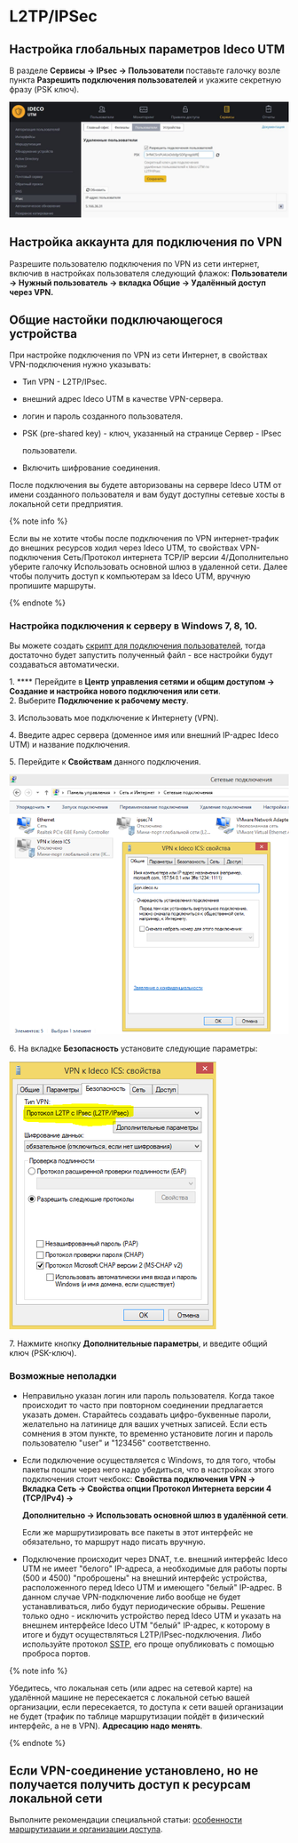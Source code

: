 # L2TP/IPSec

## Настройка глобальных параметров Ideco UTM

В разделе **Сервисы -> IPsec -> Пользователи** поставьте галочку возле пункта **Разрешить подключения пользователей** и укажите секретную фразу (PSK ключ).

![](../../../../attachments/2261077/11436123.jpg)

## Настройка аккаунта для подключения по VPN

Разрешите пользователю подключения по VPN из сети интернет, включив в настройках пользователя следующий флажок: **Пользователи -> Нужный пользователь -> вкладка Общие -> Удалённый доступ через VPN.**

## Общие настойки подключающегося устройства

При настройке подключения по VPN из сети Интернет, в свойствах VPN-подключения нужно указывать:

* Тип VPN - L2TP/IPsec.
* внешний адрес Ideco UTM в качестве VPN-сервера.
* логин и пароль созданного пользователя.
*   PSK (pre-shared key) - ключ, указанный на странице Сервер - IPsec

    пользователи.
* Включить шифрование соединения.

После подключения вы будете авторизованы на сервере Ideco UTM от имени созданного пользователя и вам будут доступны сетевые хосты в локальной сети предприятия.

{% note info %}

Если вы не хотите чтобы после подключения по VPN интернет-трафик до внешних ресурсов ходил через Ideco UTM, то свойствах VPN-подключения Сеть/Протокол интернета TCP/IP версии 4/Дополнительно уберите галочку Использовать основной шлюз в удаленной сети. Далее чтобы получить доступ к компьютерам за Ideco UTM, вручную пропишите маршруты.

{% endnote %}

### Настройка подключения к серверу в Windows 7, 8, 10.

Вы можете создать [скрипт для подключения пользователей](skript_avtomaticheskogo_sozdaniya_polzovatelskikh_podklyuchenii_po_l2tp_ipsec.md), тогда достаточно будет запустить полученный файл - все настройки будут создаваться автоматически.

1\. **** Перейдите в **Центр управления сетями и общим доступом -> Создание и настройка нового подключения или сети**.\
2\. Выберите **Подключение к рабочему месту**.

3\. Использовать мое подключение к Интернету (VPN). &#x20;

4\. Введите адрес сервера (доменное имя или внешний IP-адрес Ideco UTM) и название подключения. &#x20;

5\. Перейдите к **Свойствам** данного подключения. &#x20;

![](../../../../../_images/vpn5.png)

6\. На вкладке **Безопасность** установите следующие параметры: &#x20;

![](../../../../../_images/2424872.png)

7\. Нажмите кнопку **Дополнительные параметры**, и введите общий ключ (PSK-ключ). &#x20;

### Возможные неполадки

* Неправильно указан логин или пароль пользователя. Когда такое происходит то часто при повторном соединении предлагается указать домен. Старайтесь создавать цифро-буквенные пароли, желательно на латинице для ваших учетных записей. Если есть сомнения в этом пункте, то временно установите логин и пароль пользователю "user" и "123456" соответственно.
*   Если подключение осуществляется с Windows, то для того, чтобы пакеты пошли через него надо убедиться, что в настройках этого подключения стоит чекбокс: **Свойства подключения VPN -> Вкладка Сеть -> Свойства опции Протокол Интернета версии 4 (TCP/IPv4) ->**

    **Дополнительно -> Использовать основной шлюз в удалённой сети**.

    Если же маршрутизировать все пакеты в этот интерфейс не обязательно, то маршрут надо писать вручную.
* Подключение происходит через DNAT, т.е. внешний интерфейс Ideco UTM не имеет "белого" IP-адреса, а необходимые для работы порты (500 и 4500) "проброшены" на внешний интерфейс устройства, расположенного перед Ideco UTM и имеющего "белый" IP-адрес. В данном случае VPN-подключение либо вообще не будет устанавливаться, либо будут периодические обрывы. Решение только одно - исключить устройство перед Ideco UTM и указать на внешнем интерфейсе Ideco UTM "белый" IP-адрес, к которому в итоге и будут осуществляться L2TP/IPsec-подключения. Либо используйте протокол [SSTP](../sstp/), его проще опубликовать с помощью проброса портов.

{% note info %}

Убедитесь, что локальная сеть (или адрес на сетевой карте) на удалённой машине не пересекается с локальной сетью вашей организации, если пересекается, то доступа к сети вашей организации не будет (трафик по таблице маршрутизации пойдёт в физический интерфейс, а не в VPN). **Адресацию надо менять**.

{% endnote %}

## Если VPN-соединение установлено, но не получается получить доступ к ресурсам локальной сети

Выполните рекомендации специальной статьи: [особенности маршрутизации и организации доступа](../features.md).
